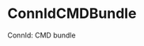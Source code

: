 <!--

    ====================
    DO NOT ALTER OR REMOVE COPYRIGHT NOTICES OR THIS HEADER.

    Copyright 2008-2009 Sun Microsystems, Inc. All rights reserved.
    Copyright 2011-2013 Tirasa. All rights reserved.

    The contents of this file are subject to the terms of the Common Development
    and Distribution License("CDDL") (the "License"). You may not use this file
    except in compliance with the License.

    You can obtain a copy of the License at https://oss.oracle.com/licenses/CDDL
    See the License for the specific language governing permissions and limitations
    under the License.

    When distributing the Covered Code, include this CDDL Header Notice in each file
    and include the License file at https://oss.oracle.com/licenses/CDDL.
    If applicable, add the following below this CDDL Header, with the fields
    enclosed by brackets [] replaced by your own identifying information:
    "Portions Copyrighted [year] [name of copyright owner]"
    ====================

-->
ConnIdCMDBundle
===============

ConnId: CMD bundle